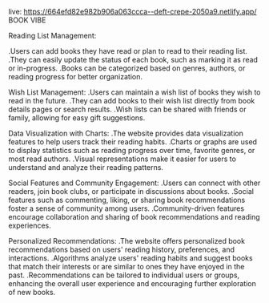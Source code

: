 live: https://664efd82e982b906a063ccca--deft-crepe-2050a9.netlify.app/
BOOK VIBE

Reading List Management:

.Users can add books they have read or plan to read to their reading list.
.They can easily update the status of each book, such as marking it as read or in-progress.
.Books can be categorized based on genres, authors, or reading progress for better organization.

Wish List Management:
.Users can maintain a wish list of books they wish to read in the future.
.They can add books to their wish list directly from book details pages or search results.
.Wish lists can be shared with friends or family, allowing for easy gift suggestions.

Data Visualization with Charts:
.The website provides data visualization features to help users track their reading habits.
.Charts or graphs are used to display statistics such as reading progress over time, favorite genres, or most read authors.
.Visual representations make it easier for users to understand and analyze their reading patterns.

Social Features and Community Engagement:
.Users can connect with other readers, join book clubs, or participate in discussions about books.
.Social features such as commenting, liking, or sharing book recommendations foster a sense of community among users.
.Community-driven features encourage collaboration and sharing of book recommendations and reading experiences.

Personalized Recommendations:
.The website offers personalized book recommendations based on users' reading history, preferences, and interactions.
.Algorithms analyze users' reading habits and suggest books that match their interests or are similar to ones they have enjoyed in the past.
.Recommendations can be tailored to individual users or groups, enhancing the overall user experience and encouraging further exploration of new books.
